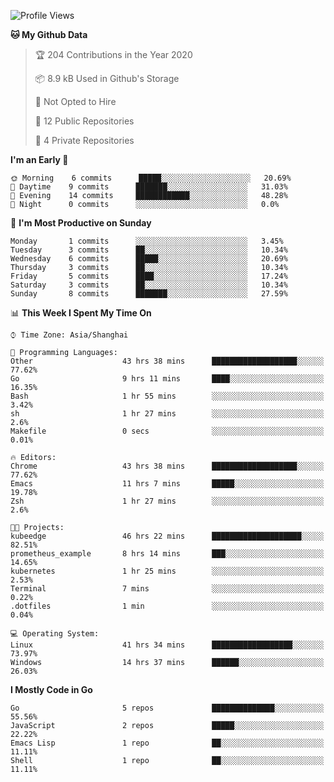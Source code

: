 <!--START_SECTION:waka-->
![Profile Views](http://img.shields.io/badge/Profile%20Views-68-blue)

**🐱 My Github Data** 

> 🏆 204 Contributions in the Year 2020
 > 
> 📦 8.9 kB Used in Github's Storage 
 > 
> 🚫 Not Opted to Hire
 > 
> 📜 12 Public Repositories 
 > 
> 🔑 4 Private Repositories  
 > 
**I'm an Early 🐤** 

```text
🌞 Morning    6 commits      █████░░░░░░░░░░░░░░░░░░░░   20.69% 
🌆 Daytime    9 commits      ███████░░░░░░░░░░░░░░░░░░   31.03% 
🌃 Evening    14 commits     ████████████░░░░░░░░░░░░░   48.28% 
🌙 Night      0 commits      ░░░░░░░░░░░░░░░░░░░░░░░░░   0.0%

```
📅 **I'm Most Productive on Sunday** 

```text
Monday       1 commits      ░░░░░░░░░░░░░░░░░░░░░░░░░   3.45% 
Tuesday      3 commits      ██░░░░░░░░░░░░░░░░░░░░░░░   10.34% 
Wednesday    6 commits      █████░░░░░░░░░░░░░░░░░░░░   20.69% 
Thursday     3 commits      ██░░░░░░░░░░░░░░░░░░░░░░░   10.34% 
Friday       5 commits      ████░░░░░░░░░░░░░░░░░░░░░   17.24% 
Saturday     3 commits      ██░░░░░░░░░░░░░░░░░░░░░░░   10.34% 
Sunday       8 commits      ███████░░░░░░░░░░░░░░░░░░   27.59%

```


📊 **This Week I Spent My Time On** 

```text
⌚︎ Time Zone: Asia/Shanghai

💬 Programming Languages: 
Other                    43 hrs 38 mins      ███████████████████░░░░░░   77.62% 
Go                       9 hrs 11 mins       ████░░░░░░░░░░░░░░░░░░░░░   16.35% 
Bash                     1 hr 55 mins        ░░░░░░░░░░░░░░░░░░░░░░░░░   3.42% 
sh                       1 hr 27 mins        ░░░░░░░░░░░░░░░░░░░░░░░░░   2.6% 
Makefile                 0 secs              ░░░░░░░░░░░░░░░░░░░░░░░░░   0.01%

🔥 Editors: 
Chrome                   43 hrs 38 mins      ███████████████████░░░░░░   77.62% 
Emacs                    11 hrs 7 mins       █████░░░░░░░░░░░░░░░░░░░░   19.78% 
Zsh                      1 hr 27 mins        ░░░░░░░░░░░░░░░░░░░░░░░░░   2.6%

🐱‍💻 Projects: 
kubeedge                 46 hrs 22 mins      ████████████████████░░░░░   82.51% 
prometheus_example       8 hrs 14 mins       ███░░░░░░░░░░░░░░░░░░░░░░   14.65% 
kubernetes               1 hr 25 mins        ░░░░░░░░░░░░░░░░░░░░░░░░░   2.53% 
Terminal                 7 mins              ░░░░░░░░░░░░░░░░░░░░░░░░░   0.22% 
.dotfiles                1 min               ░░░░░░░░░░░░░░░░░░░░░░░░░   0.04%

💻 Operating System: 
Linux                    41 hrs 34 mins      ██████████████████░░░░░░░   73.97% 
Windows                  14 hrs 37 mins      ██████░░░░░░░░░░░░░░░░░░░   26.03%

```

**I Mostly Code in Go** 

```text
Go                       5 repos             ██████████████░░░░░░░░░░░   55.56% 
JavaScript               2 repos             █████░░░░░░░░░░░░░░░░░░░░   22.22% 
Emacs Lisp               1 repo              ██░░░░░░░░░░░░░░░░░░░░░░░   11.11% 
Shell                    1 repo              ██░░░░░░░░░░░░░░░░░░░░░░░   11.11%

```



<!--END_SECTION:waka-->
